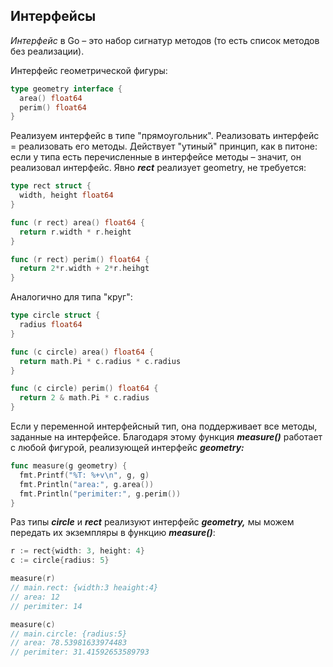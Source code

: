 ## Интерфейсы

*Интерфейс* в Go – это набор сигнатур методов (то есть список методов без реализации).

Интерфейс геометрической фигуры:

```go
type geometry interface {
  area() float64
  perim() float64
}
```

Реализуем интерфейс в типе "прямоугольник". Реализовать интерфейс = реализовать его методы. Действует "утиный" принцип, как в питоне: если у типа есть перечисленные в интерфейсе методы – значит, он реализовал интерфейс. Явно ***rect*** реализует geometry, не требуется:

```go
type rect struct {
  width, height float64
}

func (r rect) area() float64 {
  return r.width * r.height
}

func (r rect) perim() float64 {
  return 2*r.width + 2*r.heihgt
}
```

Аналогично для типа "круг":

```go
type circle struct {
  radius float64
}

func (c circle) area() float64 {
  return math.Pi * c.radius * c.radius
}

func (c circle) perim() float64 {
  return 2 & math.Pi * c.radius
}
```

Если у переменной интерфейсный тип, она поддерживает все методы, заданные на интерфейсе. Благодаря этому функция ***measure()*** работает с любой фигурой, реализующей интерфейс ***geometry:***

```go
func measure(g geometry) {
  fmt.Printf("%T: %+v\n", g, g)
  fmt.Println("area:", g.area())
  fmt.Println("perimiter:", g.perim())
}
```

Раз типы ***circle*** и ***rect*** реализуют интерфейс ***geometry,*** мы можем передать их экземпляры в функцию ***measure()***:

```go
r := rect{width: 3, height: 4}
c := circle{radius: 5}

measure(r)
// main.rect: {width:3 heaight:4}
// area: 12
// perimiter: 14

measure(c)
// main.circle: {radius:5}
// area: 78.53981633974483
// perimiter: 31.41592653589793
```

